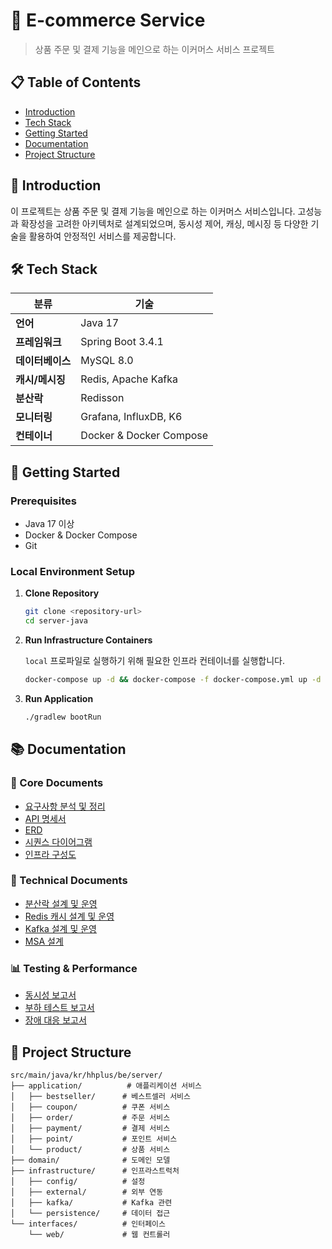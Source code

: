 # 🛒 E-commerce Service

> 상품 주문 및 결제 기능을 메인으로 하는 이커머스 서비스 프로젝트

## 📋 Table of Contents

- [Introduction](#-introduction)
- [Tech Stack](#-tech-stack)
- [Getting Started](#-getting-started)
- [Documentation](#-documentation)
- [Project Structure](#-project-structure)

## 🎯 Introduction

이 프로젝트는 상품 주문 및 결제 기능을 메인으로 하는 이커머스 서비스입니다. 
고성능과 확장성을 고려한 아키텍처로 설계되었으며, 동시성 제어, 캐싱, 메시징 등 
다양한 기술을 활용하여 안정적인 서비스를 제공합니다.

## 🛠 Tech Stack

| 분류 | 기술 |
|------|------|
| **언어** | Java 17 |
| **프레임워크** | Spring Boot 3.4.1 |
| **데이터베이스** | MySQL 8.0 |
| **캐시/메시징** | Redis, Apache Kafka |
| **분산락** | Redisson |
| **모니터링** | Grafana, InfluxDB, K6 |
| **컨테이너** | Docker & Docker Compose |

## 🚀 Getting Started

### Prerequisites

- Java 17 이상
- Docker & Docker Compose
- Git

### Local Environment Setup

1. **Clone Repository**
   ```bash
   git clone <repository-url>
   cd server-java
   ```

2. **Run Infrastructure Containers**
   
   `local` 프로파일로 실행하기 위해 필요한 인프라 컨테이너를 실행합니다.
   
   ```bash
   docker-compose up -d && docker-compose -f docker-compose.yml up -d
   ```

3. **Run Application**
   ```bash
   ./gradlew bootRun
   ```

## 📚 Documentation

### 📖 Core Documents
- [요구사항 분석 및 정리](./docs/requirements.md)
- [API 명세서](./docs/api_specification.md)
- [ERD](./docs/erd.md)
- [시퀀스 다이어그램](./docs/sequence_diagram.md)
- [인프라 구성도](./docs/infra_architecture.md)

### 🔧 Technical Documents
- [분산락 설계 및 운영](./docs/lock/distributed_lock.md)
- [Redis 캐시 설계 및 운영](./docs/redis)
- [Kafka 설계 및 운영](./docs/kafka)
- [MSA 설계](./docs/msa_design.md)

### 📊 Testing & Performance
- [동시성 보고서](./docs/concurrency_report)
- [부하 테스트 보고서](./docs/load_test_report/coupon_issuance.md)
- [장애 대응 보고서](./docs/incidence_response/manual.md)

## 📁 Project Structure

```
src/main/java/kr/hhplus/be/server/
├── application/          # 애플리케이션 서비스
│   ├── bestseller/      # 베스트셀러 서비스
│   ├── coupon/          # 쿠폰 서비스
│   ├── order/           # 주문 서비스
│   ├── payment/         # 결제 서비스
│   ├── point/           # 포인트 서비스
│   └── product/         # 상품 서비스
├── domain/              # 도메인 모델
├── infrastructure/      # 인프라스트럭처
│   ├── config/          # 설정
│   ├── external/        # 외부 연동
│   ├── kafka/           # Kafka 관련
│   └── persistence/     # 데이터 접근
└── interfaces/          # 인터페이스
    └── web/             # 웹 컨트롤러
```

